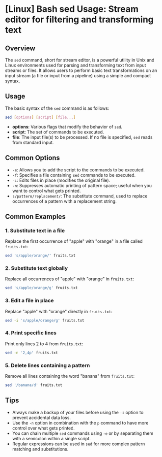 # [Linux] Bash sed Usage: Stream editor for filtering and transforming text

## Overview
The `sed` command, short for stream editor, is a powerful utility in Unix and Linux environments used for parsing and transforming text from input streams or files. It allows users to perform basic text transformations on an input stream (a file or input from a pipeline) using a simple and compact syntax.

## Usage
The basic syntax of the `sed` command is as follows:

```bash
sed [options] [script] [file...]
```

- **options**: Various flags that modify the behavior of `sed`.
- **script**: The set of commands to be executed.
- **file**: The input file(s) to be processed. If no file is specified, `sed` reads from standard input.

## Common Options
- `-e`: Allows you to add the script to the commands to be executed.
- `-f`: Specifies a file containing `sed` commands to be executed.
- `-i`: Edits files in place (modifies the original file).
- `-n`: Suppresses automatic printing of pattern space; useful when you want to control what gets printed.
- `s/pattern/replacement/`: The substitute command, used to replace occurrences of a pattern with a replacement string.

## Common Examples

### 1. Substitute text in a file
Replace the first occurrence of "apple" with "orange" in a file called `fruits.txt`:

```bash
sed 's/apple/orange/' fruits.txt
```

### 2. Substitute text globally
Replace all occurrences of "apple" with "orange" in `fruits.txt`:

```bash
sed 's/apple/orange/g' fruits.txt
```

### 3. Edit a file in place
Replace "apple" with "orange" directly in `fruits.txt`:

```bash
sed -i 's/apple/orange/g' fruits.txt
```

### 4. Print specific lines
Print only lines 2 to 4 from `fruits.txt`:

```bash
sed -n '2,4p' fruits.txt
```

### 5. Delete lines containing a pattern
Remove all lines containing the word "banana" from `fruits.txt`:

```bash
sed '/banana/d' fruits.txt
```

## Tips
- Always make a backup of your files before using the `-i` option to prevent accidental data loss.
- Use the `-n` option in combination with the `p` command to have more control over what gets printed.
- You can chain multiple `sed` commands using `-e` or by separating them with a semicolon within a single script.
- Regular expressions can be used in `sed` for more complex pattern matching and substitutions.